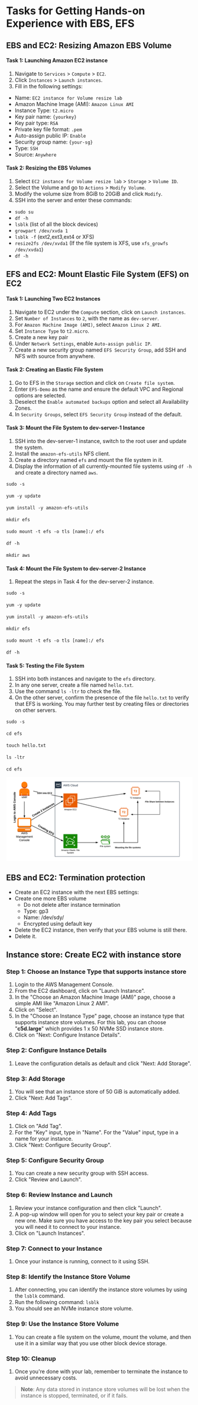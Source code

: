 # Tasks for Getting Hands-on Experience with EBS, EFS

## EBS and EC2: Resizing Amazon EBS Volume

#### Task 1: Launching Amazon EC2 instance

1. Navigate to `Services` > `Compute` > `EC2`.
2. Click `Instances` > `Launch instances`.
3. Fill in the following settings:

- Name: `EC2 instance for Volume resize lab`
- Amazon Machine Image (AMI): `Amazon Linux AMI`
- Instance Type: `t2.micro`
- Key pair name: `{yourkey}`
- Key pair type: `RSA`
- Private key file format: `.pem`
- Auto-assign public IP: `Enable`
- Security group name: `{your-sg}`
- Type: `SSH`
- Source: `Anywhere`

#### Task 2: Resizing the EBS Volumes

1. Select `EC2 instance for Volume resize lab` > `Storage` > `Volume ID`.
2. Select the Volume and go to `Actions` > `Modify Volume`.
3. Modify the volume size from 8GiB to 20GiB and click `Modify`.
4. SSH into the server and enter these commands:

- `sudo su`
- `df -h`
- `lsblk` (list of all the block devices)
- `growpart /dev/xvda 1`
- `lsblk -f`  (ext2,ext3,ext4 or XFS)
- `resize2fs /dev/xvda1` (If the file system is XFS, use `xfs_growfs /dev/xvda1`)
- `df -h`

## EFS and EC2: Mount Elastic File System (EFS) on EC2

#### Task 1: Launching Two EC2 Instances

1. Navigate to EC2 under the `Compute` section, click on `Launch instances`.
2. Set `Number of Instances` to `2`, with the name as `dev-server`.
3. For `Amazon Machine Image (AMI)`, select `Amazon Linux 2 AMI`.
4. Set `Instance Type` to `t2.micro`.
5. Create a new key pair
6. Under `Network Settings`, enable `Auto-assign public IP`.
7. Create a new security group named `EFS Security Group`, add SSH and NFS with source from anywhere.

#### Task 2: Creating an Elastic File System

1. Go to EFS in the `Storage` section and click on `Create file system`.
2. Enter `EFS-Demo` as the name and ensure the default VPC and Regional options are selected.
3. Deselect the `Enable automated backups` option and select all Availability Zones.
4. In `Security Groups`, select `EFS Security Group` instead of the default.

#### Task 3: Mount the File System to dev-server-1 Instance

1. SSH into the dev-server-1 instance, switch to the root user and update the system.
2. Install the `amazon-efs-utils` NFS client.
3. Create a directory named `efs` and mount the file system in it.
4. Display the information of all currently-mounted file systems using `df -h` and create a directory named `aws`.

```
sudo -s

yum -y update

yum install -y amazon-efs-utils

mkdir efs

sudo mount -t efs -o tls [name]:/ efs 

df -h

mkdir aws
```

#### Task 4: Mount the File System to dev-server-2 Instance

1. Repeat the steps in Task 4 for the dev-server-2 instance.

```
sudo -s

yum -y update

yum install -y amazon-efs-utils

mkdir efs

sudo mount -t efs -o tls [name]:/ efs 

df -h
```

#### Task 5: Testing the File System

1. SSH into both instances and navigate to the `efs` directory.
2. In any one server, create a file named `hello.txt`.
3. Use the command `ls -ltr` to check the file.
4. On the other server, confirm the presence of the file `hello.txt` to verify that EFS is working. You may further test
   by creating files or directories on other servers.

```
sudo -s

cd efs

touch hello.txt

ls -ltr

cd efs
```

![img.png](assets/ec2-efs.png)

## EBS and EC2: Termination protection

- Create an EC2 instance with the next EBS settings:
- Create one more EBS volume
    - Do not delete after instance termination
    - Type: gp3
    - Name: /dev/sdy/
    - Encrypted using default key
- Delete the EC2 instance, then verify that your EBS volume is still there.
- Delete it.

## Instance store: Create EC2 with instance store

### Step 1: Choose an Instance Type that supports instance store

1. Login to the AWS Management Console.
2. From the EC2 dashboard, click on "Launch Instance".
3. In the "Choose an Amazon Machine Image (AMI)" page, choose a simple AMI like "Amazon Linux 2 AMI".
4. Click on "Select".
5. In the "Choose an Instance Type" page, choose an instance type that supports instance store volumes. For this lab,
   you can choose "**c5d.large**" which provides 1 x 50 NVMe SSD instance store.
6. Click on "Next: Configure Instance Details".

### Step 2: Configure Instance Details

1. Leave the configuration details as default and click "Next: Add Storage".

### Step 3: Add Storage

1. You will see that an instance store of 50 GiB is automatically added.
2. Click "Next: Add Tags".

### Step 4: Add Tags

1. Click on "Add Tag".
2. For the "Key" input, type in "Name". For the "Value" input, type in a name for your instance.
3. Click "Next: Configure Security Group".

### Step 5: Configure Security Group

1. You can create a new security group with SSH access.
2. Click "Review and Launch".

### Step 6: Review Instance and Launch

1. Review your instance configuration and then click "Launch".
2. A pop-up window will open for you to select your key pair or create a new one. Make sure you have access to the key
   pair you select because you will need it to connect to your instance.
3. Click on "Launch Instances".

### Step 7: Connect to your Instance

1. Once your instance is running, connect to it using SSH.

### Step 8: Identify the Instance Store Volume

1. After connecting, you can identify the instance store volumes by using the `lsblk` command.
2. Run the following command: `lsblk`
3. You should see an NVMe instance store volume.

### Step 9: Use the Instance Store Volume

1. You can create a file system on the volume, mount the volume, and then use it in a similar way that you use other
   block device storage.

### Step 10: Cleanup

1. Once you're done with your lab, remember to terminate the instance to avoid unnecessary costs.

> **Note**: Any data stored in instance store volumes will be lost when the instance is stopped, terminated, or if it
> fails.

